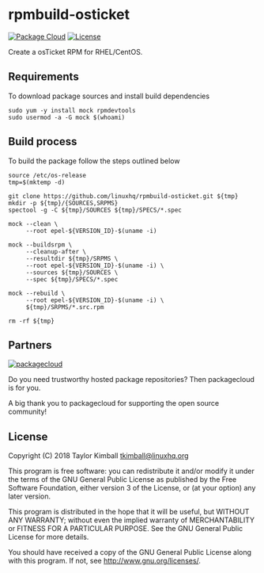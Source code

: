 # rpmbuild-osticket

[![Package Cloud](https://img.shields.io/badge/packagecloud-osticket-blue.svg?style=flat)](https://packagecloud.io/linuxhq/osticket)
[![License](https://img.shields.io/badge/license-GPLv3-brightgreen.svg?style=flat)](COPYING)

Create a osTicket RPM for RHEL/CentOS.

## Requirements

To download package sources and install build dependencies

    sudo yum -y install mock rpmdevtools
    sudo usermod -a -G mock $(whoami)

## Build process

To build the package follow the steps outlined below

    source /etc/os-release
    tmp=$(mktemp -d)

    git clone https://github.com/linuxhq/rpmbuild-osticket.git ${tmp}
    mkdir -p ${tmp}/{SOURCES,SRPMS}
    spectool -g -C ${tmp}/SOURCES ${tmp}/SPECS/*.spec

    mock --clean \
         --root epel-${VERSION_ID}-$(uname -i)

    mock --buildsrpm \
         --cleanup-after \
         --resultdir ${tmp}/SRPMS \
         --root epel-${VERSION_ID}-$(uname -i) \
         --sources ${tmp}/SOURCES \
         --spec ${tmp}/SPECS/*.spec

    mock --rebuild \
         --root epel-${VERSION_ID}-$(uname -i) \
         ${tmp}/SRPMS/*.src.rpm

    rm -rf ${tmp}

## Partners

[![packagecloud](http://dka575ofm4ao0.cloudfront.net/pages-transactional_logos/retina/10543/gKme3F4XRaC5EyKJzKsA)](https://packagecloud.io)

Do you need trustworthy hosted package repositories?  Then packagecloud is for you.

A big thank you to packagecloud for supporting the open source community!

## License

Copyright (C) 2018 Taylor Kimball <tkimball@linuxhq.org>

This program is free software: you can redistribute it and/or modify
it under the terms of the GNU General Public License as published by
the Free Software Foundation, either version 3 of the License, or
(at your option) any later version.

This program is distributed in the hope that it will be useful,
but WITHOUT ANY WARRANTY; without even the implied warranty of
MERCHANTABILITY or FITNESS FOR A PARTICULAR PURPOSE. See the
GNU General Public License for more details.

You should have received a copy of the GNU General Public License
along with this program. If not, see <http://www.gnu.org/licenses/>.
